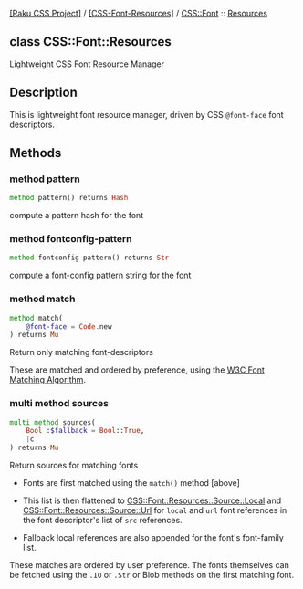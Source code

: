 [[Raku CSS Project]](https://css-raku.github.io)
 / [[CSS-Font-Resources]](https://css-raku.github.io/CSS-Font-Resources-raku)
 / [CSS::Font](https://css-raku.github.io/CSS-Font-Resources-raku/CSS/Font)
 :: [Resources](https://css-raku.github.io/CSS-Font-Resources-raku/CSS/Font/Resources)

class CSS::Font::Resources
--------------------------

Lightweight CSS Font Resource Manager

Description
-----------

This is lightweight font resource manager, driven by CSS `@font-face` font descriptors.

Methods
-------

### method pattern

```raku
method pattern() returns Hash
```

compute a pattern hash for the font

### method fontconfig-pattern

```raku
method fontconfig-pattern() returns Str
```

compute a font-config pattern string for the font

### method match

```raku
method match(
    @font-face = Code.new
) returns Mu
```

Return only matching font-descriptors

These are matched and ordered by preference, using the [W3C Font Matching Algorithm](https://www.w3.org/TR/2018/REC-css-fonts-3-20180920/#font-matching-algorithm).

### multi method sources

```raku
multi method sources(
    Bool :$fallback = Bool::True,
    |c
) returns Mu
```

Return sources for matching fonts

  * Fonts are first matched using the `match()` method [above]

  * This list is then flattened to [CSS::Font::Resources::Source::Local](https://css-raku.github.io/CSS-Font-Resources-raku/CSS/Font/Resources/Source/Local) and [CSS::Font::Resources::Source::Url](https://css-raku.github.io/CSS-Font-Resources-raku/CSS/Font/Resources/Source/Url) for `local` and `url` font references in the font descriptor's list of `src` references.

  * Fallback local references are also appended for the font's font-family list.

These matches are ordered by user preference. The fonts themselves can be fetched using the `.IO` or `.Str` or Blob methods on the first matching font.


